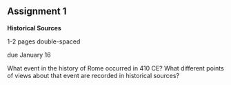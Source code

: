 ## Assignment 1
**Historical Sources**

1-2 pages double-spaced

due January 16

What event in the history of Rome occurred in 410 CE? What different points of views about that event are recorded in historical sources?
